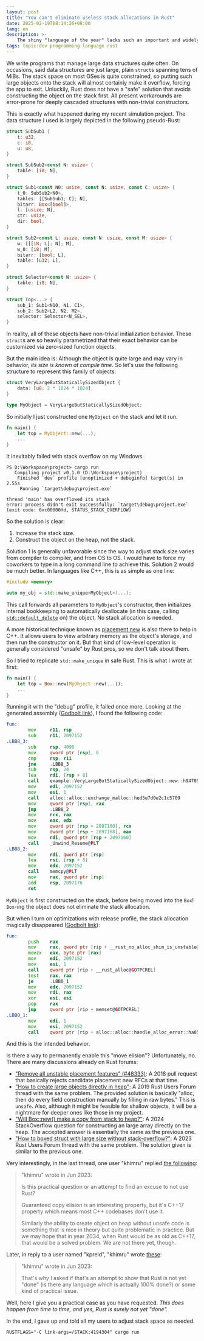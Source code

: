 ```yaml
---
layout: post
title: "You can't eliminate useless stack allocations in Rust"
date: 2025-02-19T08:14:26+08:00
lang: en
description: >-
    The shiny "language of the year" lacks such an important and widely-used feature.
tags: topic:dev programming-language rust
---
```


We write programs that manage large data structures quite often. On occasions, said data structures are just large, plain `struct`s spanning tens of MiBs. The stack space on most OSes is quite constrained, so putting such large objects onto the stack will almost certainly make it overflow, forcing the app to exit. Unluckily, Rust does not have a "safe" solution that avoids constructing the object on the stack first. All present workarounds are error-prone for deeply cascaded structures with non-trivial constructors.

This is exactly what happened during my recent simulation project. The data structure I used is largely depicted in the following pseudo-Rust:

<!-- seo-excerpt-separator -->

```rust
struct SubSub1 {
    t: u32,
    c: i8,
    u: u8,
}

struct SubSub2<const N: usize> {
    table: [i8; N],
}

struct Sub1<const N0: usize, const N: usize, const C: usize> {
    t_0: SubSub2<N0>,
    tables: [[SubSub1; C]; N],
    bitarr: Box<[bool]>,
    l: [usize; N],
    ctr: usize,
    dir: bool,
}

struct Sub2<const L: usize, const N: usize, const M: usize> {
    w: [[[i8; L]; N]; M],
    w_0: [i8; M],
    bitarr: [bool; L],
    table: [u32; L],
}

struct Selector<const N: usize> {
    table: [i8; N],
}

struct Top<...> {
    sub_1: Sub1<N10, N1, C1>,
    sub_2: Sub2<L2, N2, M2>,
    selector: Selector<N_SEL>,
}
```

In reality, all of these objects have non-trivial initialization behavior. These `struct`s are so heavily parametrized that their exact behavior can be customized via zero-sized function objects.

But the main idea is: Although the object is quite large and may vary in behavior, *its size is known at compile time*. So let's use the following structure to represent this family of objects:

```rust
struct VeryLargeButStaticallySizedObject {
    data: [u8; 2 * 1024 * 1024],
}

type MyObject = VeryLargeButStaticallySizedObject;
```

So initially I just constructed one `MyObject` on the stack and let it run.

```rust
fn main() {
    let top = MyObject::new(...);
    ...
}
```

It inevitably failed with stack overflow on my Windows.

```plain-text
PS D:\Workspace\project> cargo run            
   Compiling project v0.1.0 (D:\Workspace\project)
    Finished `dev` profile [unoptimized + debuginfo] target(s) in 2.55s
     Running `target\debug\project.exe`

thread 'main' has overflowed its stack
error: process didn't exit successfully: `target\debug\project.exe` (exit code: 0xc00000fd, STATUS_STACK_OVERFLOW)
```

So the solution is clear:

1. Increase the stack size.
2. Construct the object on the heap, not the stack.

Solution 1 is generally unfavorable since the way to adjust stack size varies from compiler to compiler, and from OS to OS. I would have to force my coworkers to type in a long command line to achieve this. Solution 2 would be much better. In languages like C++, this is as simple as one line:

```cpp
#include <memory>

auto my_obj = std::make_unique<MyObject>(...);
```

This call forwards all parameters to `MyObject`'s constructor, then initializes internal bookkeeping to automatically deallocate (in this case, calling [`std::default_delete`](https://en.cppreference.com/w/cpp/memory/default_delete) on) the object. No stack allocation is needed.

A more historical technique known as [placement new](https://en.cppreference.com/w/cpp/language/new#Placement_new) is also there to help in C++. It allows users to view arbitrary memory as the object's storage, and then run the constructor on it. But that kind of low-level operation is generally considered "unsafe" by Rust pros, so we don't talk about them.

So I tried to replicate `std::make_unique` in safe Rust. This is what I wrote at first:

```rust
fn main() {
    let top = Box::new(MyObject::new(...));
    ...
}
```

Running it with the "debug" profile, it failed once more. Looking at the generated assembly ([Godbolt link](https://godbolt.org/#g:!((g:!((g:!((h:codeEditor,i:(filename:'1',fontScale:14,fontUsePx:'0',j:1,lang:rust,selection:(endColumn:1,endLineNumber:17,positionColumn:1,positionLineNumber:17,selectionStartColumn:1,selectionStartLineNumber:17,startColumn:1,startLineNumber:17),source:'struct+VeryLargeButStaticallySizedObject+%7B%0A++++data:+%5Bu8%3B+2+*+1024+*+1024%5D,%0A%7D%0A%0Aimpl+MyObject+%7B%0A++++pub+fn+new()+-%3E+Self+%7B%0A++++++++Self+%7B+data:+%5B0%3B+2+*+1024+*+1024%5D+%7D%0A++++%7D%0A%7D%0A%0Atype+MyObject+%3D+VeryLargeButStaticallySizedObject%3B%0A%0A%23%5Bno_mangle%5D%0Apub+fn+fun()+-%3E+Box%3CMyObject%3E+%7B%0A++++Box::new(MyObject::new())%0A%7D%0A'),l:'5',n:'0',o:'Rust+source+%231',t:'0')),k:33.333333333333336,l:'4',n:'0',o:'',s:0,t:'0'),(g:!((h:compiler,i:(compiler:r1840,filters:(b:'0',binary:'1',binaryObject:'1',commentOnly:'0',debugCalls:'1',demangle:'0',directives:'0',execute:'1',intel:'0',libraryCode:'0',trim:'1',verboseDemangling:'0'),flagsViewOpen:'1',fontScale:14,fontUsePx:'0',j:1,lang:rust,libs:!(),options:'-C+opt-level%3D0+-g',overrides:!((name:stdver,value:c17)),selection:(endColumn:1,endLineNumber:1,positionColumn:1,positionLineNumber:1,selectionStartColumn:1,selectionStartLineNumber:1,startColumn:1,startLineNumber:1),source:1),l:'5',n:'0',o:'+rustc+1.84.0+(Editor+%231)',t:'0')),k:33.333333333333336,l:'4',n:'0',o:'',s:0,t:'0'),(g:!((h:output,i:(compilerName:'x86-64+gcc+14.2',editorid:1,fontScale:14,fontUsePx:'0',j:1,wrap:'1'),l:'5',n:'0',o:'Output+of+rustc+1.84.0+(Compiler+%231)',t:'0')),k:33.33333333333333,l:'4',n:'0',o:'',s:0,t:'0')),l:'2',n:'0',o:'',t:'0')),version:4)), I found the following code:

```asm
fun:
        mov     r11, rsp
        sub     r11, 2097152
.LBB8_3:
        sub     rsp, 4096
        mov     qword ptr [rsp], 0
        cmp     rsp, r11
        jne     .LBB8_3
        sub     rsp, 24
        lea     rdi, [rsp + 8]
        call    example::VeryLargeButStaticallySizedObject::new::h94705197ed0c48cf
        mov     edi, 2097152
        mov     esi, 1
        call    alloc::alloc::exchange_malloc::hed5e7d0e2c1c5709
        mov     qword ptr [rsp], rax
        jmp     .LBB8_2
        mov     rcx, rax
        mov     eax, edx
        mov     qword ptr [rsp + 2097160], rcx
        mov     dword ptr [rsp + 2097168], eax
        mov     rdi, qword ptr [rsp + 2097160]
        call    _Unwind_Resume@PLT
.LBB8_2:
        mov     rdi, qword ptr [rsp]
        lea     rsi, [rsp + 8]
        mov     edx, 2097152
        call    memcpy@PLT
        mov     rax, qword ptr [rsp]
        add     rsp, 2097176
        ret
```

`MyObject` is first constructed on the stack, before being moved into the `Box`! `Box`-ing the object does not eliminate the stack allocation.

But when I turn on optimizations with release profile, the stack allocation magically disappeared ([Godbolt link](https://godbolt.org/#g:!((g:!((g:!((h:codeEditor,i:(filename:'1',fontScale:14,fontUsePx:'0',j:1,lang:rust,selection:(endColumn:1,endLineNumber:17,positionColumn:1,positionLineNumber:17,selectionStartColumn:1,selectionStartLineNumber:17,startColumn:1,startLineNumber:17),source:'struct+VeryLargeButStaticallySizedObject+%7B%0A++++data:+%5Bu8%3B+2+*+1024+*+1024%5D,%0A%7D%0A%0Aimpl+MyObject+%7B%0A++++pub+fn+new()+-%3E+Self+%7B%0A++++++++Self+%7B+data:+%5B0%3B+2+*+1024+*+1024%5D+%7D%0A++++%7D%0A%7D%0A%0Atype+MyObject+%3D+VeryLargeButStaticallySizedObject%3B%0A%0A%23%5Bno_mangle%5D%0Apub+fn+fun()+-%3E+Box%3CMyObject%3E+%7B%0A++++Box::new(MyObject::new())%0A%7D%0A'),l:'5',n:'0',o:'Rust+source+%231',t:'0')),k:33.333333333333336,l:'4',n:'0',o:'',s:0,t:'0'),(g:!((h:compiler,i:(compiler:r1840,filters:(b:'0',binary:'1',binaryObject:'1',commentOnly:'0',debugCalls:'1',demangle:'0',directives:'0',execute:'1',intel:'0',libraryCode:'0',trim:'1',verboseDemangling:'0'),flagsViewOpen:'1',fontScale:14,fontUsePx:'0',j:1,lang:rust,libs:!(),options:'-C+opt-level%3D2+-g',overrides:!((name:stdver,value:c17)),selection:(endColumn:95,endLineNumber:18,positionColumn:95,positionLineNumber:18,selectionStartColumn:95,selectionStartLineNumber:18,startColumn:95,startLineNumber:18),source:1),l:'5',n:'0',o:'+rustc+1.84.0+(Editor+%231)',t:'0')),k:33.333333333333336,l:'4',n:'0',o:'',s:0,t:'0'),(g:!((h:output,i:(compilerName:'x86-64+gcc+14.2',editorid:1,fontScale:14,fontUsePx:'0',j:1,wrap:'1'),l:'5',n:'0',o:'Output+of+rustc+1.84.0+(Compiler+%231)',t:'0')),k:33.33333333333333,l:'4',n:'0',o:'',s:0,t:'0')),l:'2',n:'0',o:'',t:'0')),version:4)):

```asm
fun:
        push    rax
        mov     rax, qword ptr [rip + __rust_no_alloc_shim_is_unstable@GOTPCREL]
        movzx   eax, byte ptr [rax]
        mov     edi, 2097152
        mov     esi, 1
        call    qword ptr [rip + __rust_alloc@GOTPCREL]
        test    rax, rax
        je      .LBB0_1
        mov     edx, 2097152
        mov     rdi, rax
        xor     esi, esi
        pop     rax
        jmp     qword ptr [rip + memset@GOTPCREL]
.LBB0_1:
        mov     edi, 1
        mov     esi, 2097152
        call    qword ptr [rip + alloc::alloc::handle_alloc_error::ha0547c441587f574@GOTPCREL]
```

And this is the intended behavior.

Is there a way to permanently enable this "move elision"? Unfortunately, no. There are many discussions already on Rust forums:

* ["Remove all unstable placement features" (#48333)](https://github.com/rust-lang/rust/pull/48333): A 2018 pull request that basically rejects candidate placement new RFCs at that time.
* ["How to create large objects directly in heap"](https://users.rust-lang.org/t/how-to-create-large-objects-directly-in-heap/26405): A 2019 Rust Users Forum thread with the same problem. The provided solution is basically "alloc, then do every field construction manually by filling in raw bytes." This is `unsafe`. Also, although it might be feasible for shallow objects, it will be a nightmare for deeper ones like those in my project.
* ["Will Box::new() make a copy from stack to heap?"](https://stackoverflow.com/questions/77934697/will-boxnew-make-a-copy-from-stack-to-heap): A 2024 StackOverflow question for constructing an large array directly on the heap. The accepted answer is essentially the same as the previous one.
* ["How to boxed struct with large size without stack-overflow?"](https://users.rust-lang.org/t/how-to-boxed-struct-with-large-size-without-stack-overflow/94961): A 2023 Rust Users Forum thread with the same problem. The solution given is similar to the previous one.

Very interestingly, in the last thread, one user "khimru" replied [the following](https://users.rust-lang.org/t/how-to-boxed-struct-with-large-size-without-stack-overflow/94961/14):

> "khimru" wrote in Jun 2023:
> 
> Is this practical question or an attempt to find an excuse to not use Rust?
> 
> Guaranteed copy elision is an interesting property, but it's C++17 property which means most C++ codebases don't use it.
> 
> Similarly the ability to create object on heap without unsafe code is something that is nice in theory but quite problematic in practice. But we may hope that in year 2034, when Rust would be as old as C++17, that would be a solved problem. We are not there yet, though.

Later, in reply to a user named "kpreid", "khimru" wrote [these](https://users.rust-lang.org/t/how-to-boxed-struct-with-large-size-without-stack-overflow/94961/16):

> "khimru" wrote in Jun 2023:
>
> That's why I asked if that's an attempt to show that Rust is not yet "done" (is there any language which is actually 100% done?) or some kind of practical issue.

Well, here I give you a practical case as you have requested. *This does happen from time to time, and yes, Rust is surely not yet "done".*

In the end, I gave up and told all my users to adjust stack space as needed.

```plain-text
RUSTFLAGS="-C link-args=/STACK:4194304" cargo run
```

